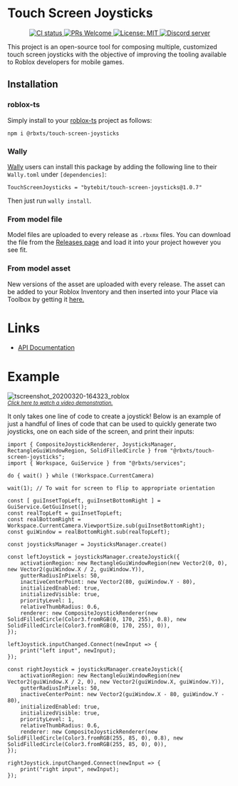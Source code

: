 # Touch Screen Joysticks
<p align="center">
	<a href="https://github.com/Bytebit-Org/roblox-TouchScreenJoysticks/actions">
        <img src="https://github.com/Bytebit-Org/roblox-TouchScreenJoysticks/workflows/CI/badge.svg" alt="CI status" />
    </a>
	<a href="http://makeapullrequest.com">
		<img src="https://img.shields.io/badge/PRs-welcome-blue.svg" alt="PRs Welcome" />
	</a>
	<a href="https://opensource.org/licenses/MIT">
		<img src="https://img.shields.io/badge/License-MIT-blue.svg" alt="License: MIT" />
	</a>
	<a href="https://discord.gg/QEz3v8y">
		<img src="https://img.shields.io/badge/discord-join-7289DA.svg?logo=discord&longCache=true&style=flat" alt="Discord server" />
	</a>
</p>

This project is an open-source tool for composing multiple, customized touch screen joysticks with the objective of improving the tooling available to Roblox developers for mobile games.

## Installation
### roblox-ts
Simply install to your [roblox-ts](https://roblox-ts.com/) project as follows:
```
npm i @rbxts/touch-screen-joysticks
```

### Wally
[Wally](https://github.com/UpliftGames/wally/) users can install this package by adding the following line to their `Wally.toml` under `[dependencies]`:
```
TouchScreenJoysticks = "bytebit/touch-screen-joysticks@1.0.7"
```

Then just run `wally install`.

### From model file
Model files are uploaded to every release as `.rbxmx` files. You can download the file from the [Releases page](https://github.com/Bytebit-Org/roblox-TouchScreenJoysticks/releases) and load it into your project however you see fit.

### From model asset
New versions of the asset are uploaded with every release. The asset can be added to your Roblox Inventory and then inserted into your Place via Toolbox by getting it [here.](https://www.roblox.com/library/7872552904/Serve-Package)

# Links
- [API Documentation](DOCUMENTATION.md)

# Example
![tscreenshot_20200320-164323_roblox](https://user-images.githubusercontent.com/17803348/77207941-0dc5d700-6ad1-11ea-886b-adaef10fa48c.jpg)\
<sup>*[Click here to watch a video demonstration.](https://streamable.com/s8vph)*</sup>

It only takes one line of code to create a joystick! Below is an example of just a handful of lines of code that can be used to quickly generate two joysticks, one on each side of the screen, and print their inputs:

```TS
import { CompositeJoystickRenderer, JoysticksManager, RectangleGuiWindowRegion, SolidFilledCircle } from "@rbxts/touch-screen-joysticks";
import { Workspace, GuiService } from "@rbxts/services";

do { wait() } while (!Workspace.CurrentCamera)

wait(1); // To wait for screen to flip to appropriate orientation

const [ guiInsetTopLeft, guiInsetBottomRight ] = GuiService.GetGuiInset();
const realTopLeft = guiInsetTopLeft;
const realBottomRight = Workspace.CurrentCamera.ViewportSize.sub(guiInsetBottomRight);
const guiWindow = realBottomRight.sub(realTopLeft);

const joysticksManager = JoysticksManager.create()

const leftJoystick = joysticksManager.createJoystick({
    activationRegion: new RectangleGuiWindowRegion(new Vector2(0, 0), new Vector2(guiWindow.X / 2, guiWindow.Y)),
    gutterRadiusInPixels: 50,
    inactiveCenterPoint: new Vector2(80, guiWindow.Y - 80),
    initializedEnabled: true,
    initializedVisible: true,
    priorityLevel: 1,
    relativeThumbRadius: 0.6,
    renderer: new CompositeJoystickRenderer(new SolidFilledCircle(Color3.fromRGB(0, 170, 255), 0.8), new SolidFilledCircle(Color3.fromRGB(0, 170, 255), 0)),
});

leftJoystick.inputChanged.Connect(newInput => {
    print("left input", newInput);
});

const rightJoystick = joysticksManager.createJoystick({
    activationRegion: new RectangleGuiWindowRegion(new Vector2(guiWindow.X / 2, 0), new Vector2(guiWindow.X, guiWindow.Y)),
    gutterRadiusInPixels: 50,
    inactiveCenterPoint: new Vector2(guiWindow.X - 80, guiWindow.Y - 80),
    initializedEnabled: true,
    initializedVisible: true,
    priorityLevel: 1,
    relativeThumbRadius: 0.6,
    renderer: new CompositeJoystickRenderer(new SolidFilledCircle(Color3.fromRGB(255, 85, 0), 0.8), new SolidFilledCircle(Color3.fromRGB(255, 85, 0), 0)),
});

rightJoystick.inputChanged.Connect(newInput => {
    print("right input", newInput);
});
```
